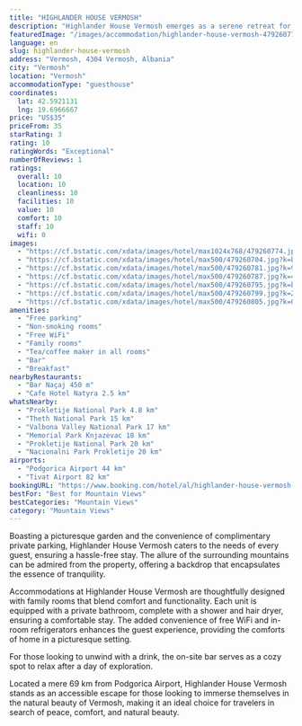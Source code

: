```yaml
---
title: "HIGHLANDER HOUSE VERMOSH"
description: "Highlander House Vermosh emerges as a serene retreat for travelers seeking solace amidst nature, strategically positioned within the breathtaking landscapes of Vermosh."
featuredImage: "/images/accommodation/highlander-house-vermosh-479260774.jpg"
language: en
slug: highlander-house-vermosh
address: "Vermosh, 4304 Vermosh, Albania"
city: "Vermosh"
location: "Vermosh"
accommodationType: "guesthouse"
coordinates:
  lat: 42.5921131
  lng: 19.6966667
price: "US$35"
priceFrom: 35
starRating: 3
rating: 10
ratingWords: "Exceptional"
numberOfReviews: 1
ratings:
  overall: 10
  location: 10
  cleanliness: 10
  facilities: 10
  value: 10
  comfort: 10
  staff: 10
  wifi: 0
images:
  - "https://cf.bstatic.com/xdata/images/hotel/max1024x768/479260774.jpg?k=f84cde19cee883b782186bc53f9338d8600a25c830e53154e28cf74b3bcd489d&o=&hp=1"
  - "https://cf.bstatic.com/xdata/images/hotel/max500/479260704.jpg?k=b19b589e48062543dea707f4d7cc023c2a580e4c88ee44fe1a54a31ed562f422&o=&hp=1"
  - "https://cf.bstatic.com/xdata/images/hotel/max500/479260781.jpg?k=9a53d1cb2fbc24ca92ad28a82640f566ee813054ebff20ca56e639337f0573ac&o=&hp=1"
  - "https://cf.bstatic.com/xdata/images/hotel/max500/479260787.jpg?k=43fc580b8931f853e2aa1d2fe14b3be59d9664e08d00391bf590ed775ab3aa4c&o=&hp=1"
  - "https://cf.bstatic.com/xdata/images/hotel/max500/479260795.jpg?k=b531f0c875cf31508d2da42eb51bfb9932356425d940b4a15366ace660e03090&o=&hp=1"
  - "https://cf.bstatic.com/xdata/images/hotel/max500/479260799.jpg?k=2ec181266bcdf59047543ab6c6be56f6ede1ba9db657c77a58f63462796c549f&o=&hp=1"
  - "https://cf.bstatic.com/xdata/images/hotel/max500/479260805.jpg?k=074ea5723a3c3e4103bae1c1b2accb590d8743c5021ad4d9f2e8b1926446ee52&o=&hp=1"
amenities:
  - "Free parking"
  - "Non-smoking rooms"
  - "Free WiFi"
  - "Family rooms"
  - "Tea/coffee maker in all rooms"
  - "Bar"
  - "Breakfast"
nearbyRestaurants:
  - "Bar Naçaj 450 m"
  - "Cafe Hotel Natyra 2.5 km"
whatsNearby:
  - "Prokletije National Park 4.8 km"
  - "Theth National Park 15 km"
  - "Valbona Valley National Park 17 km"
  - "Memorial Park Knjazevac 18 km"
  - "Prokletije National Park 20 km"
  - "Nacionalni Park Prokletije 20 km"
airports:
  - "Podgorica Airport 44 km"
  - "Tivat Airport 82 km"
bookingURL: "https://www.booking.com/hotel/al/highlander-house-vermosh-vermosh1.en-gb.html?aid=8035640"
bestFor: "Best for Mountain Views"
bestCategories: "Mountain Views"
category: "Mountain Views"
---
```


Boasting a picturesque garden and the convenience of complimentary private parking, Highlander House Vermosh caters to the needs of every guest, ensuring a hassle-free stay. The allure of the surrounding mountains can be admired from the property, offering a backdrop that encapsulates the essence of tranquility.

Accommodations at Highlander House Vermosh are thoughtfully designed with family rooms that blend comfort and functionality. Each unit is equipped with a private bathroom, complete with a shower and hair dryer, ensuring a comfortable stay. The added convenience of free WiFi and in-room refrigerators enhances the guest experience, providing the comforts of home in a picturesque setting.

For those looking to unwind with a drink, the on-site bar serves as a cozy spot to relax after a day of exploration. 

Located a mere 69 km from Podgorica Airport, Highlander House Vermosh stands as an accessible escape for those looking to immerse themselves in the natural beauty of Vermosh, making it an ideal choice for travelers in search of peace, comfort, and natural beauty.